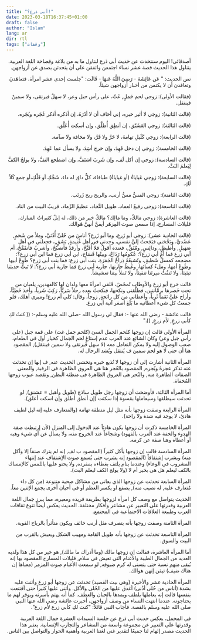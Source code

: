 ```yaml
---
title: "أبى ذرع؟!"
date: 2023-03-18T16:37:45+01:00
draft: false
author: "Islam"
lang: ar
dir: rtl
tags: ["وقفات"]
---
```

<div dir="rtl">
أصدقائي! اليوم سنتحدث عن حديث أبي ذرع لنتاول ما به من بلاغة وفصاحة اللغة العربية. يتناول هذا الحديث قصة عشر نساء اجتمعن واتفقن على أن يتحدثن بصدق عن أزواجهن.

نص الحديث:
"
عَن عَائِشَةَ - رَضِيَ اللَّهُ عَنهَا - قَالَت: \"جلست إحدى عشر امرأة، فتعاهَدنَ وتعاقدن أن لا يكتمن من أخبار أزواجهن شيئاً.

(فقالت الأولى): زوجي لحم جَملٍ, غَثّ، على رأس جبل وعر، لا سهلٌ فيرتقى، ولا سمينٌ فينتقل.

(قالت الثانية): زوجي لا أثير خبره، إني أخاف أن لا أذَرَهُ، إن أذكره أذكر عُجَره وبُجَره.

(قالت الثالثة): زوجي العَشَنّق، إن أنطِق أُطلَّق، وإن أسكت أُعَلَّق.

(قالت الرابعة): زوجي كَلَيلِ تهامةَ، لا حَرَّ ولا قَرَّ، ولا مخافة ولا سآمة.

(قالت الخامسة): زوجي إن دخل فَهِدَ، وإن خرج أسَِدَ، ولا يسأل عما عَهِدَ.

(قالت السادسة): زوجي إن أكل لَف، وإن شَرِبَ اشتَفَّ، وإن اضطجع التفَّ، ولا يولجُ الكفَّ لِيَعلمَ البَثَّ.

(قالت السابعة): زوجي عَياياءُ (أو غياياءُ) طباقاء، كلٌّ داءٍ, له داء، شَجَّكِ أو فَلَّكِ،أو جمع كُلاً لَكِ.

(قالت الثامنة): زوجي المسٌّ مسٌّ أرنب، والريح ريح زَرنَب.

(قالت التاسعة): زوجي رفيعُ العماد، طويل النِّجاد، عظيمُ الرِّماد، قريبُ البيت من الناد.

(قالت العاشرة): زوجي مالكٌ، وما مالِك؟ مالكٌ خير من ذلك، له إبلٌ كثيراتُ المبارك، قليلات المسارح، إذا سمعن صوت المِزهَر أيقنَّ أنهنَّ هَوالك.

(قالت الحادية عشر): زوجي أبو زَرع، وما أبو زَرع؟ أناسَ من حُليِّ أُذُنَيَّ، وملأ من شَحمٍ, عَضُديَّ، وبَجَّحَني فبَجَحتُ إليَّ نفسي، وجدني في أهل غُنيمةٍ, بَشَقٍ,، فجعلني في أهل صَهيلٍ, وأَطيطٍ,، ودائِسٍ, ومُنَقٍّ,، فعنده أقولُ فلا أُقَبَّحُ، وأرقدُ فأتصبّحُ، وأشربُ فأتقَمَّحُ، أم أبي زرع فما أمٌّ أبي زرع؟: عُكومُها رَِدَاحٌ، وبيتُها فَسَاح، ابن أبي زرع فما ابن أبي زرع؟: مضجعه كمسلِّ شَطبةٍ,، وتُشبِعُهُ ذِراعُ الجَفرَةِ، بنت أبي زرع: فما بنت أبي زرع؟ طَوعُ أبيها وطَوعُ أمها، وملءُ كسائها، وغَيظُ جارتها، جارية أبي زرع فما جارية أبي زرع؟: لا تَبثٌّ حديثنا تبثيثاً، ولا تَنقُثُُ ميرتَنا تنقيثاً، ولا تَملأ بيتنا تعشيشاً.

قالت خرج أبو زرع والأوطاب تُمخَضُ، فَلقي امرأةً معها ولدان لها كالفهدين، يلعبان من تحت خَصرها برمَّانتين، فطلَّقني ونكحها، فنكحتُ بعده رجلاً سَريَّاً، رَكِبَ شَرياً، وأخذ خَطِيَّاً، وأراح عليَّ نَعَماً ثَرِياً، وأعطاني من كل رائحةٍ, زوجاً، وقال: كلي أم زرع! وميري أهلك، فلو جمعتُ كل شيء أعطانيه ما بَلَغ أصغر آنية أبي زرع.

قالت عائشة - رضي الله عنها -: فقال لي رسول الله -صلى الله عليه وسلم-: (( كنتُ لكِ كأبي زرعٍ, لأم زرعٍ, ))."

المرأة الأولى قالت إن زوجها كلحم الجمل السئ (كلحم جمل غث) على قمة جبل (على رأس جبل وعر) وكان الشائع عند العرب عدم إستاغ لحم الجمال كخيار أول فى الطعام، صعب الوصول إليه ولا يمكن التعامل معه (لا سهل فُيرتقى ولا سمين فينتقل), المقصود هنا أن حتى لا هو لحم سمين ف يُنتقل ويُشد الرحال له.

المرأة الثانية أشارت إلى أن زوجها لا تُذيع خبره وتخشى الحديث عنه, ف إنها إن تحدثت عنه تذكر عجرهُ وبُجره, المقصود بالعُجر هنا هى العروق الظاهرة فى الرقبة, والمعنى الصفات الظاهرة منه, والبُجر هى العروق الظاهرة فى منطثة البطن, وتقصد عيوب زوجها المُخفاة.

أما المرأة الثالثة، فأوضحت أن زوجها رجل طويل ساذج (طويل وأهبل = عشنق), لو تحدثت سيطلقها وسيعاملها بقسوة إذا سكتت (إن أنطق أطلق وإن اسكت أعلق).

المرأة الرابعة وصفت زوجها بأنه مثل ليل منطقة تهامة (والمتعارف عليه إنه ليل لطيف هادئ، لا يوجد فيه شدة ولا راحة).

المرأة الخامسة ذكرت أن زوجها يكون هادئاً عند الدخول إلى المنزل (لأن إرتبطت صفة الهدوء والخفة عند العرب بالفهود) وشجاعاً عند الخروج منه، ولا يسأل عن أي شيء وهبه أو أعطاه وهنا صفة عن كرمه.

المرأة السادسة قالت إن زوجها يأكل كثيراً (المقصود ب لف, إنه لم يترك صنفاً إلا وأكل منه) ويشرب إشتفافاً (المقصود إنه يشرب حتى يُسمع صوت الإشتفاف عند إنتهاء المشروب فى الوعاء) وعندما ينام يلتف بغطاءه بمفرده, ولا يحنو عليها باللمس كالإمساك بالكف ليعلم هل هى بخير أم لا (ولا يولج الكف ليعلم البث).

المرأة السابعة تحدثت عن زوجها الذي يعاني من مشاكل صحية متنوعة (من كل داء مُتعارف عليه, له نصيب منه), يصفع او يكسر العظم أو فى أحيان أخرى يجمع الإتنين معاً.

الحديث يتواصل مع وصف كل امرأة لزوجها بطريقة فريدة ومعبرة، مما يبرز جمال اللغة العربية وقدرتها على التعبير عن مشاعر وأفكار مختلفة. الحديث يعكس أيضاً تنوع ثقافات العرب وطبيعة العلاقات الاجتماعية في المجتمع.

المرأة الثامنة وصفت زوجها بأنه يتصرف مثل أرنب خائف ويكون متأثراً بالرياح القوية.

المرأة التاسعة تحدثت عن زوجها بأنه طويل القامة ومهيب الشكل ويعيش بالقرب من البيت والسوق.

أما المرأة العاشرة، فقالت إن زوجها مالك (وما أدراك ما مالك), هو خير من كل هذا ولديه العديد من الجمال الطيبة والأغنام التي تعيش في سلام, قليلات المسارح المقصود بها إنه يُبقى منهم نسبة حتى يتسنى له كرم ضيوفه, لو سمعت الأغنام صوت المزمر (معناها إن هناك ضيف) تيقن إنهن هوالك.

المرأة الحادية عشر والأخيرة (وهى بيت القصيد) تحدثت عن زوجها أبو زرع وأثنت عليه بشدة (أناس من حُلى أذُنى) أغدق عليها من الحُلى والأكل. وأثنى عليها كثيراً حتى أقتنعت بنفسها قالت إنه يعاملها بلطف ويمدها بالحنان والعطف. كما أنه يهتم بأسرته ويوفر لهم ما يحتاجونه. عندما انتهت النساء من وصف أزواجهن، أخبرت عائشة رضي الله عنها النبي صلى الله عليه وسلم بالقصة. فأجاب النبي قائلاً: "كنت لكِ كأبي زرع لأم زرع".

في المجمل، يعكس حديث أبي ذرع عن جلسة السيدات العشرة جمال اللغة العربية وقدرتها على التعبير عن مجموعة واسعة من المشاعر والتجارب الإنسانية. يعتبر هذا الحديث مصدر إلهام لنا جميعًا لتقدير غنى لغتنا العربية وأهمية الحوار والتواصل بين الناس.
</div>